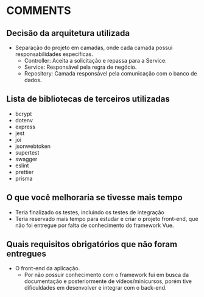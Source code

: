 # COMMENTS

## Decisão da arquitetura utilizada

- Separação do projeto em camadas, onde cada camada possui responsabilidades específicas.
  - Controller: Aceita a solicitação e repassa para a Service.
  - Service: Responsável pela regra de negócio.
  - Repository: Camada responsável pela comunicação com o banco de dados.

## Lista de bibliotecas de terceiros utilizadas

- bcrypt
- dotenv
- express
- jest
- joi
- jsonwebtoken
- supertest
- swagger
- eslint
- prettier
- prisma

## O que você melhoraria se tivesse mais tempo

- Teria finalizado os testes, incluindo os testes de integração
- Teria reservado mais tempo para estudar e criar o projeto front-end, que não foi entregue por falta de conhecimento do framework Vue.

## Quais requisitos obrigatórios que não foram entregues

- O front-end da aplicação.
  - Por não possuir conhecimento com o framework fui em busca da documentação e posteriormente de vídeos/minicursos, porém tive dificuldades em desenvolver e integrar com o back-end.
